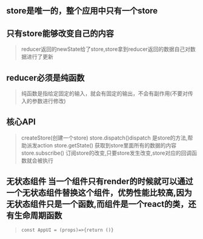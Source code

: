 ## store是唯一的，整个应用中只有一个store
## 只有store能够改变自己的内容
 > reducer返回的newState给了store,store拿到reducer返回的数据自己对数据进行了更新

## reducer必须是纯函数
> 纯函数是指给定固定的输入，就会有固定的输出，不会有副作用(不要对传入的参数进行修改)

## 核心API
> createStore(创建一个store)
> store.dispatch()dispatch 是store的方法,帮助派发action
> store.getState() 获取到store里面所有的数据的内容
> store.subscribe() 订阅store的改变,只要store发生改变,store对应的回调函数就会被执行

## 无状态组件 当一个组件只有render的时候就可以通过一个无状态组件替换这个组件，优势性能比较高,因为无状态组件只是一个函数,而组件是一个react的类，还有生命周期函数
> ```const AppUI = (props)=>{return ()}```
